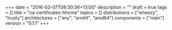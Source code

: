 +++
date = "2016-03-07T08:30:36+13:00"
description = ""
draft = true
tags = []
title = "ca-certificates-hhome"
topics = []
distributions = ["wheezy", "trusty"]
architectures = ["any", "armhf", "amd64"]
components = ["main"]
version = "0.1.1"
+++

